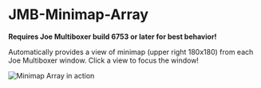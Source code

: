 # JMB-Minimap-Array

**Requires Joe Multiboxer build 6753 or later for best behavior!**

Automatically provides a view of minimap (upper right 180x180) from each Joe Multiboxer window. Click a view to focus the window!

![Minimap Array in action](https://cdn.discordapp.com/attachments/779854983930839070/785775843544399882/unknown.png)
